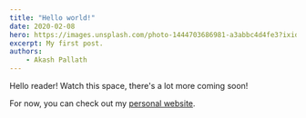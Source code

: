 ```yaml
---
title: "Hello world!"
date: 2020-02-08
hero: https://images.unsplash.com/photo-1444703686981-a3abbc4d4fe3?ixid=MnwxMjA3fDB8MHxwaG90by1wYWdlfHx8fGVufDB8fHx8&ixlib=rb-1.2.1&auto=format&fit=crop&w=3150&q=80
excerpt: My first post.
authors:
    - Akash Pallath
---
```


Hello reader! Watch this space, there's a lot more coming soon!

For now, you can check out my [personal website](https://seas.upenn.edu/~apallath).
